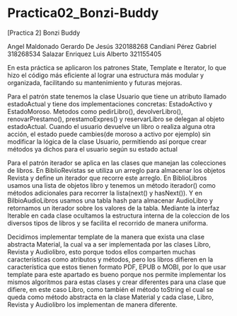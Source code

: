 # Practica02_Bonzi-Buddy

[Practica 2]
Bonzi Buddy

Angel Maldonado Gerardo De Jesús    320188268
Candiani Pérez Gabriel              318268534
Salazar Enriquez Luis Alberto       321155405

En esta práctica se aplicaron los patrones State, Template e Iterator, lo que hizo el código más eficiente al lograr una estructura más modular y organizada, facilitando su mantenimiento y futuras mejoras.

Para el patrón state tenemos la clase Usuario que tiene un atributo llamado estadoActual y tiene dos
implementaciones concretas: EstadoActivo y EstadoMoroso.
Metodos como pedirLibro(), devolverLibro(), renovarPrestamo(), prestamoExpres() y reservarLibro se delegan al objeto estadoActual. Cuando el usuario devuelve un libro o realiza alguna otra acción, el estado puede cambies(de moroso a activo por ejemplo) sin modificar la lógica de la clase Usuario, permitiendo así porque crear métodos ya dichos para el usuario según su estado actual

Para el patrón iterador se aplica en las clases que manejan las colecciones de libros.
En BiblioRevistas se utiliza un arreglo para almacenar los objetos Revista y define un iterador que recorre este arreglo.
En BiblioLibros usamos una lista de objetos libro y tenemos un método iterador() como métodos adicionales para recorrer la lista(next() y hasNext()). Y en BilbioAudioLibros usamos una tabla hash para almacenar AudioLibro y retornamos un iterador sobre los valores de la tabla. Mediante la interfaz Iterable en cada clase ocultamos la estructura interna de la coleccion de los diversos tipos de libros y se facilita el recorrido de manera uniforma.

Decidimos implementar template de la manera que exista una clase abstracta Material, la cual va a ser implementada por las clases Libro, Revista y Audiolibro, esto porque todos ellos comparten muchas características como atributos y métodos, pero los libros difieren en la característica que estos tienen formato PDF, EPUB o MOBI, por lo que usar template para este apartado es bueno porque nos permite implementar los mismos algoritmos para estas clases y crear diferentes para una clase que difiere, en este caso Libro, como también el método toString el cual se queda como método abstracta en la clase Material y cada clase, Libro, Revista y Audiolibro los implementan de manera diferente.
